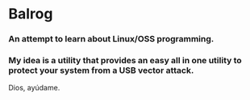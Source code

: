 # Balrog
### An attempt to learn about Linux/OSS programming. 
### My idea is a utility that provides an easy all in one utility to protect your system from a USB vector attack.

Dios, ayúdame.
